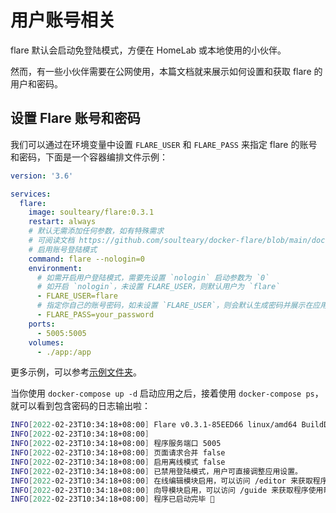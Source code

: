 # 用户账号相关

flare 默认会启动免登陆模式，方便在 HomeLab 或本地使用的小伙伴。

然而，有一些小伙伴需要在公网使用，本篇文档就来展示如何设置和获取 flare 的用户和密码。

## 设置 Flare 账号和密码

我们可以通过在环境变量中设置 `FLARE_USER` 和 `FLARE_PASS` 来指定 flare 的账号和密码，下面是一个容器编排文件示例：

```yaml
version: '3.6'

services:
  flare:
    image: soulteary/flare:0.3.1
    restart: always
    # 默认无需添加任何参数，如有特殊需求
    # 可阅读文档 https://github.com/soulteary/docker-flare/blob/main/docs/advanced-startup.md
    # 启用账号登陆模式
    command: flare --nologin=0
    environment:
      # 如需开启用户登陆模式，需要先设置 `nologin` 启动参数为 `0`
      # 如开启 `nologin`，未设置 FLARE_USER，则默认用户为 `flare`
      - FLARE_USER=flare
      # 指定你自己的账号密码，如未设置 `FLARE_USER`，则会默认生成密码并展示在应用启动日志中
      - FLARE_PASS=your_password
    ports:
      - 5005:5005
    volumes:
      - ./app:/app
```

更多示例，可以参考[示例文件夹](../example/)。


当你使用 `docker-compose up -d` 启动应用之后，接着使用 `docker-compose ps`，就可以看到包含密码的日志输出啦：

```bash
INFO[2022-02-23T10:34:18+08:00] Flare v0.3.1-85EED66 linux/amd64 BuildDate=2022-02-23T10:22:43+0800 
INFO[2022-02-23T10:34:18+08:00]                                              
INFO[2022-02-23T10:34:18+08:00] 程序服务端口 5005                                  
INFO[2022-02-23T10:34:18+08:00] 页面请求合并 false                                 
INFO[2022-02-23T10:34:18+08:00] 启用离线模式 false                                 
INFO[2022-02-23T10:34:18+08:00] 已禁用登陆模式，用户可直接调整应用设置。                         
INFO[2022-02-23T10:34:18+08:00] 在线编辑模块启用，可以访问 /editor 来获取程序使用帮助。             
INFO[2022-02-23T10:34:18+08:00] 向导模块启用，可以访问 /guide 来获取程序使用帮助。                
INFO[2022-02-23T10:34:18+08:00] 程序已启动完毕 🚀                             
```
